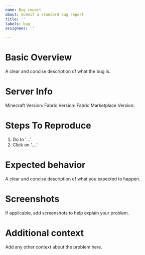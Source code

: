 ```yaml
---
name: Bug report
about: Submit a standard bug report
title: ''
labels: bug
assignees: ''

---
```


# Basic Overview
A clear and concise description of what the bug is.

# Server Info
Minecraft Version:
Fabric Version:
Fabric Marketplace Version:

# Steps To Reproduce
1. Go to '...'
2. Click on '....'

# Expected behavior
A clear and concise description of what you expected to happen.

# Screenshots
If applicable, add screenshots to help explain your problem.

# Additional context
Add any other context about the problem here.
